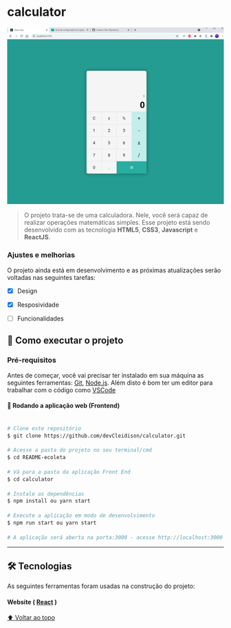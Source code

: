# calculator


<img src="./public/images/preview.png" alt="theme">

> O projeto trata-se de uma calculadora. Nele, você será capaz de realizar operações matemáticas simples. Esse projeto está sendo desenvolvido com as tecnologia <strong>HTML5</strong>, <strong>CSS3</strong>, <strong>Javascript</strong> e <strong>ReactJS</strong>.

### Ajustes e melhorias

O projeto ainda está em desenvolvimento e as próximas atualizações serão voltadas nas seguintes tarefas:

- [X] Design
- [X] Resposividade
- [ ] Funcionalidades


## 🚀 Como executar o projeto


### Pré-requisitos

Antes de começar, você vai precisar ter instalado em sua máquina as seguintes ferramentas:
[Git](https://git-scm.com), [Node.js](https://nodejs.org/en/). 
Além disto é bom ter um editor para trabalhar com o código como [VSCode](https://code.visualstudio.com/)


#### 🧭 Rodando a aplicação web (Frontend)

```bash

# Clone este repositório
$ git clone https://github.com/devCleidison/calculator.git

# Acesse a pasta do projeto no seu terminal/cmd
$ cd README-ecoleta

# Vá para a pasta da aplicação Front End
$ cd calculator

# Instale as dependências
$ npm install ou yarn start

# Execute a aplicação em modo de desenvolvimento
$ npm run start ou yarn start

# A aplicação será aberta na porta:3000 - acesse http://localhost:3000

```

---

## 🛠 Tecnologias

As seguintes ferramentas foram usadas na construção do projeto:

#### **Website**  ( [React](https://reactjs.org/) )


[⬆ Voltar ao topo](#calculator)<br>